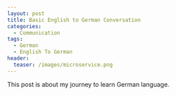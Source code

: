 ```yaml
---
layout: post
title: Basic English to German Conversation
categories:
  - Communication
tags:
  - German
  - English To German
header:
  teaser: /images/microservice.png
---
```


<!-- Motivation: https://www.fluentu.com/blog/german/common-useful-german-travel-phrases-vocabulary-words/ -->

This post is about my journey to learn German language.